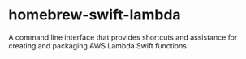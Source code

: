 # homebrew-swift-lambda
A command line interface that provides shortcuts and assistance for creating and packaging AWS Lambda Swift functions.
